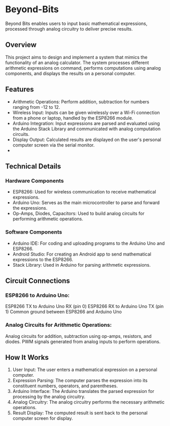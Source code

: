 # Beyond-Bits
Beyond Bits enables users to input basic mathematical expressions, processed through analog circuitry to deliver precise results.

## Overview
This project aims to design and implement a system that mimics the functionality of an analog calculator. The system processes different arithmetic expressions on command, performs computations using analog components, and displays the results on a personal computer.

## Features
- Arithmetic Operations: Perform addition, subtraction for numbers ranging from -12 to 12.
- Wireless Input: Inputs can be given wirelessly over a Wi-Fi connection from a phone or laptop, handled by the ESP8266 module.
- Arduino Integration: Input expressions are parsed and evaluated using the Arduino Stack Library and communicated with analog computation circuits.
- Display Output: Calculated results are displayed on the user's personal computer screen via the serial monitor.
- 
## Technical Details

### Hardware Components
- ESP8266: Used for wireless communication to receive mathematical expressions.
- Arduino Uno: Serves as the main microcontroller to parse and forward the expressions.
- Op-Amps, Diodes, Capacitors: Used to build analog circuits for performing arithmetic operations.

### Software Components
- Arduino IDE: For coding and uploading programs to the Arduino Uno and ESP8266.
- Android Studio: For creating an Android app to send mathematical expressions to the ESP8266.
- Stack Library: Used in Arduino for parsing arithmetic expressions.

## Circuit Connections

### ESP8266 to Arduino Uno:
ESP8266 TX to Arduino Uno RX (pin 0)
ESP8266 RX to Arduino Uno TX (pin 1)
Common ground between ESP8266 and Arduino Uno

### Analog Circuits for Arithmetic Operations:
Analog circuits for addition, subtraction using op-amps, resistors, and diodes.
PWM signals generated from analog inputs to perform operations.

## How It Works

1. User Input: The user enters a mathematical expression on a personal computer.
2. Expression Parsing: The computer parses the expression into its constituent numbers, operators, and parentheses.
3. Arduino Interface: The Arduino translates the parsed expression for processing by the analog circuitry.
4. Analog Circuitry: The analog circuitry performs the necessary arithmetic operations.
5. Result Display: The computed result is sent back to the personal computer screen for display.
